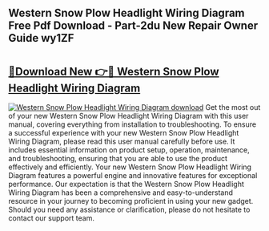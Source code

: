 ## Western Snow Plow Headlight Wiring Diagram Free Pdf Download - Part-2du New Repair Owner Guide wy1ZF

# <h2><a href="http://dfphszo.blite.top/?on=Western+Snow+Plow+Headlight+Wiring+Diagram">🔗Download New 👉🔴 Western Snow Plow Headlight Wiring Diagram</a></h2>

[![Western Snow Plow Headlight Wiring Diagram download](https://i.imgur.com/lujVjoI.png)](http://dfphszo.blite.top/?on=Western+Snow+Plow+Headlight+Wiring+Diagram)
Get the most out of your new Western Snow Plow Headlight Wiring Diagram with this user manual, covering everything from installation to troubleshooting. To ensure a successful experience with your new Western Snow Plow Headlight Wiring Diagram, please read this user manual carefully before use. It includes essential information on product setup, operation, maintenance, and troubleshooting, ensuring that you are able to use the product effectively and efficiently. Your new Western Snow Plow Headlight Wiring Diagram features a powerful engine and innovative features for exceptional performance. Our expectation is that the Western Snow Plow Headlight Wiring Diagram has been a comprehensive and easy-to-understand resource in your journey to becoming proficient in using your new gadget. Should you need any assistance or clarification, please do not hesitate to contact our support team.
